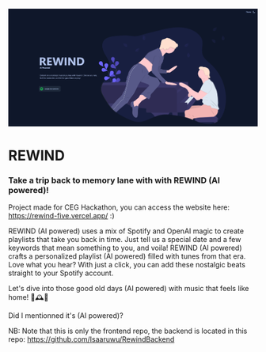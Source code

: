 ![landing page](image.png)

# REWIND
### Take a trip back to memory lane with with REWIND (AI powered)!

Project made for CEG Hackathon, you can access the website here: https://rewind-five.vercel.app/ :)

REWIND (AI powered) uses a mix of Spotify and OpenAI magic to create playlists that take you back in time. Just tell us a special date and a few keywords that mean something to you, and voila! REWIND (AI powered) crafts a personalized playlist (AI powered) filled with tunes from that era. Love what you hear? With just a click, you can add these nostalgic beats straight to your Spotify account.

Let's dive into those good old days (AI powered) with music that feels like home! 🎵🕰️🎉

Did I mentionned it's (AI powered)?

NB: Note that this is only the frontend repo, the backend is located in this repo: https://github.com/Isaaruwu/RewindBackend
